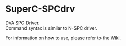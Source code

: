 # SuperC-SPCdrv
DVA SPC Driver.  
Command syntax is similar to N-SPC driver.

For information on how to use, please refer to the [Wiki](../../wiki).


